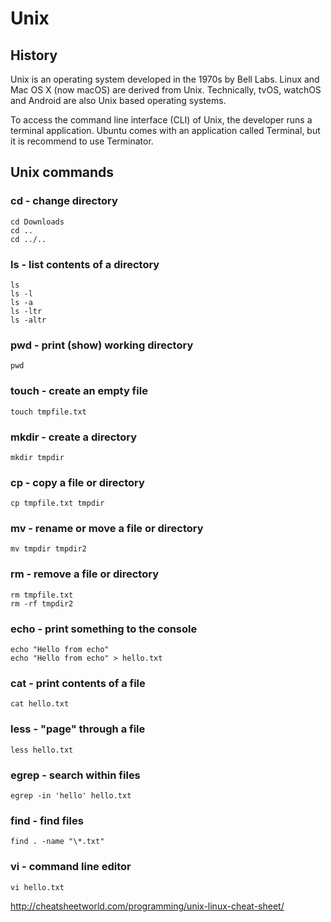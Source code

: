 # Unix

## History

Unix is an operating system developed in the 1970s by Bell Labs. Linux and Mac OS X (now macOS) are derived from Unix. Technically, tvOS, watchOS and Android are also Unix based operating systems.

To access the command line interface (CLI) of Unix, the developer runs a terminal application. Ubuntu comes with an application called Terminal, but it is recommend to use Terminator.
  

## Unix commands

### cd - change directory
```
cd Downloads
cd ..
cd ../..
```

### ls - list contents of a directory
```
ls
ls -l
ls -a
ls -ltr
ls -altr
```

### pwd - print (show) working directory
```
pwd
```

### touch - create an empty file
```
touch tmpfile.txt
```

### mkdir - create a directory
```
mkdir tmpdir
```

### cp - copy a file or directory
```
cp tmpfile.txt tmpdir
```

### mv - rename or move a file or directory
```
mv tmpdir tmpdir2
```

### rm - remove a file or directory
```
rm tmpfile.txt
rm -rf tmpdir2
```

### echo - print something to the console
```
echo "Hello from echo"
echo "Hello from echo" > hello.txt
```

### cat - print contents of a file
```
cat hello.txt
```

### less - "page" through a file
```
less hello.txt
```

### egrep - search within files
```
egrep -in 'hello' hello.txt
```

### find - find files
```
find . -name "\*.txt"
```

### vi - command line editor
```
vi hello.txt
```


http://cheatsheetworld.com/programming/unix-linux-cheat-sheet/
